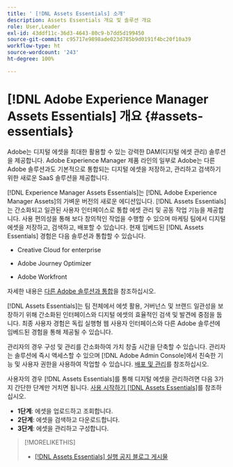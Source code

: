 ```yaml
---
title: ' [!DNL Assets Essentials] 소개'
description: Assets Essentials 개요 및 솔루션 개요
role: User,Leader
exl-id: 43ddf11c-36d3-4643-80c9-b7dd5d199450
source-git-commit: c95717e9898ade023d785b9d0191f4bc20f10a39
workflow-type: ht
source-wordcount: '243'
ht-degree: 100%

---
```


# [!DNL Adobe Experience Manager Assets Essentials] 개요 {#assets-essentials}

<!-- TBD: Update this banner to remove Beta label. 
![Banner image for beta docs](assets/do-not-localize/banner-image-beta-docs.png)
-->

Adobe는 디지털 에셋을 최대한 활용할 수 있는 강력한 DAM(디지털 에셋 관리) 솔루션을 제공합니다. Adobe Experience Manager 제품 라인의 일부로 Adobe는 다른 Adobe 솔루션과도 기본적으로 통합되는 디지털 에셋을 저장하고, 관리하고 검색하기 위한 새로운 SaaS 솔루션을 제공합니다.

[!DNL Experience Manager Assets Essentials]는 [!DNL Adobe Experience Manager Assets]의 가벼운 버전의 새로운 에디션입니다. [!DNL Assets Essentials]는 간소화되고 일관된 사용자 인터페이스로 통합 에셋 관리 및 공동 작업 기능을 제공합니다. 사용 편의성을 통해 보다 창의적인 작업을 수행할 수 있으며 마케팅 팀에서 디지털 에셋을 저장하고, 검색하고, 배포할 수 있습니다. 현재 임베드된 [!DNL Assets Essentials] 경험은 다음 솔루션과 통합할 수 있습니다.

* Creative Cloud for enterprise

* Adobe Journey Optimizer

* Adobe Workfront

자세한 내용은 [다른 Adobe 솔루션과 통합](integration.md)을 참조하십시오.

[!DNL Assets Essentials]는 팀 전체에서 에셋 활용, 거버넌스 및 브랜드 일관성을 보장하기 위해 간소화된 인터페이스와 디지털 에셋의 효율적인 검색 및 발견에 중점을 둡니다. 최종 사용자 경험은 독립 실행형 웹 사용자 인터페이스와 다른 Adobe 솔루션에 임베드된 경험을 통해 제공될 수 있습니다.

관리자의 경우 구성 및 관리를 간소화하여 가치 창출 시간을 단축할 수 있습니다. 관리자는 솔루션에 즉시 액세스할 수 있으며 [!DNL Adobe Admin Console]에서 친숙한 기능 및 사용자 권한을 사용하여 작업할 수 있습니다. [배포 및 관리](/help/deploy-administer.md)를 참조하십시오.

사용자의 경우 [!DNL Assets Essentials]를 통해 디지털 에셋을 관리하려면 다음 3가지 간단한 단계만 거치면 됩니다. [사용 시작하기 [!DNL Assets Essentials]](/help/get-started.md)를 참조하십시오.

* **1단계**: 에셋을 업로드하고 조회합니다.
* **2단계**: 에셋을 검색하고 다운로드합니다.
* **3단계**: 에셋을 관리하고 구성합니다.

>[!MORELIKETHIS]
>
>* [[!DNL Assets Essentials] 실행 공지 블로그 게시물](https://blog.adobe.com/en/publish/2021/04/27/introducing-adobe-experience-manager-assets-essentials-to-simplify-collaboration-across-teams.html)


